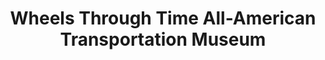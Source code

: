 ---
layout: repo
title: "Wheels Through Time All-American Transportation Museum"
id: 5094
permalink: repos/5094/
---